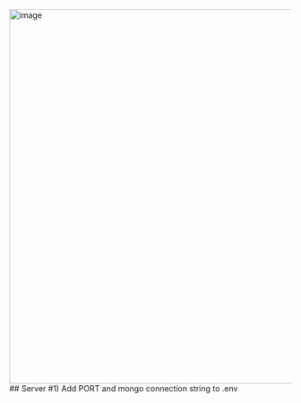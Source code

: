 <img width="669" alt="image" src="https://github.com/korzhovivan/testTask_job/assets/36745094/faddc65f-b864-4e7f-88d4-bd820ab5360e">
## Server
#1) Add PORT and mongo connection string to .env
   
